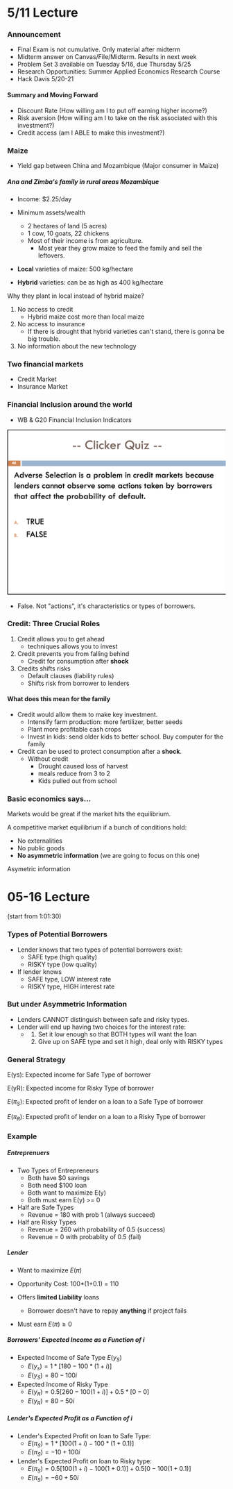 # 5/11 Lecture

### Announcement

- Final Exam is not cumulative. Only material after midterm
- Midterm answer on Canvas/File/Midterm. Results in next week
- Problem Set 3 available on Tuesday 5/16, due Thursday 5/25
- Research Opportunities: Summer Applied Economics Research Course
- Hack Davis 5/20-21

#### Summary and Moving Forward

- Discount Rate (How willing am I to put off earning higher income?)
- Risk aversion (How willing am I to take on the risk associated with this investment?)
- Credit access (am I ABLE to make this investment?)

### Maize

- Yield gap between China and Mozambique (Major consumer in Maize)

##### Ana and Zimba's family in rural areas Mozambique

- Income: $2.25/day
- Minimum assets/wealth
  - 2 hectares of land (5 acres)
  - 1 cow, 10 goats, 22 chickens
  - Most of their income is from agriculture.
    - Most year they grow maize to feed the family and sell the leftovers.

- **Local** varieties of maize: 500 kg/hectare
- **Hybrid** varieties: can be as high as 400 kg/hectare

Why they plant in local instead of hybrid maize?

1. No access to credit
   - Hybrid maize cost more than local maize
2. No access to insurance
   - If there is drought that hybrid varieties can't stand, there is gonna be big trouble.
3. No information about the new technology

### Two financial markets

- Credit Market
- Insurance Market

### Financial Inclusion around the world

- WB & G20 Financial Inclusion Indicators

<img src="Lecture Part II.assets/Screen Shot 2023-05-15 at 9.43.40 PM.png" alt="Screen Shot 2023-05-15 at 9.43.40 PM" style="zoom:50%;" />

- False. Not "actions", it's characteristics or types of borrowers.



### Credit: Three Crucial Roles

1. Credit allows you to get ahead
   - techniques allows you to invest
2. Credit prevents you from falling behind
   -   Credit for consumption after **shock**
3. Credits shifts risks
   - Default clauses (liability rules)
   - Shifts risk from borrower to lenders

#### What does this mean for the family

- Credit would allow them to make key investment.
  - Intensify farm production: more fertilizer, better seeds
  - Plant more profitable cash crops
  - Invest in kids: send older kids to better school. Buy computer for the family
- Credit can be used to protect consumption after a **shock**.
  - Without credit
    - Drought caused loss of harvest
    - meals reduce from 3 to 2
    - Kids pulled out from school

### Basic economics says...

Markets would be great if the market hits the equilibrium.

A competitive market equilibrium if a bunch of conditions hold:

- No externalities
- No public goods
- **No asymmetric information** (we are going to focus on this one)

Asymetric information



# 05-16 Lecture

(start from 1:01:30)

### Types of Potential Borrowers

- Lender knows that two types of potential borrowers exist:
  - SAFE type (high quality)
  - RISKY type (low quality)
- If lender knows
  - SAFE type, LOW interest rate
  - RISKY type, HIGH interest rate

###  But under Asymmetric Information

- Lenders CANNOT distinguish between safe and risky types.
- Lender will end up having two choices for the interest rate:
  - 1. Set it low enough so that BOTH types will want the loan
    2. Give up on SAFE type and set it high, deal only with RISKY types

###  General Strategy

E(ys): Expected income for Safe Type of borrower

E(yR): Expected income for Risky Type of borrower

$E(\pi _S)$: Expected profit of lender on a loan to a Safe Type of borrower

$E(\pi _R)$: Expected profit of lender on a loan to a Risky Type of borrower

### Example

##### Entreprenuers

- Two Types of Entrepreneurs
  - Both have $0 savings
  - Both need $100 loan
  - Both want to maximize E(y)
  - Both must earn E(y) >= 0
- Half are Safe Types
  - Revenue = 180 with prob 1 (always succeed)
- Half are Risky Types
  - Revenue = 260 with probability of 0.5 (success)
  - Revenue = 0 with probablity of 0.5 (fail)

#####  Lender

- Want to maximize $E(\pi)$
- Opportunity Cost: 100*(1+0.1) = 110

- Offers **limited Liability** loans
  - Borrower doesn't have to repay **anything** if project fails
- Must earn $E(\pi)\ge 0$

##### Borrowers' Expected Income as a Function of i

- Expected Income of Safe Type $E(y_S)$
  - $E(y_s) = 1*[180-100*(1+i)]$
  - $E(y_S) = 80-100i$
- Expected Income of Risky Type
  - $E(y_R) = 0.5[260-100(1+i)] + 0.5*[0-0]$
  - $E(y_R) = 80-50i$

##### Lender's Expected Profit as a Function of i

- Lender's Expected Profit on loan to Safe Type:
  - $E(\pi_S) = 1*[100(1+i) - 100*(1+0.1)]$
  - $E(\pi_S) = -10+100i$
- Lender's Expected Profit on loan to Risky type:
  - $E(\pi_S) = 0.5[100(1+i)-100(1+0.1)] + 0.5[0-100(1+0.1)]$
  - $E(\pi_S) = -60+50i$

 
